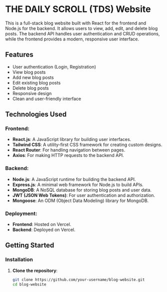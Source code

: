 # THE DAILY SCROLL (TDS) Website

This is a full-stack blog website built with React for the frontend and Node.js for the backend. It allows users to view, add, edit, and delete blog posts. The backend API handles user authentication and CRUD operations, while the frontend provides a modern, responsive user interface.

## Features

- User authentication (Login, Registration)
- View blog posts
- Add new blog posts
- Edit existing blog posts
- Delete blog posts
- Responsive design
- Clean and user-friendly interface

## Technologies Used

### Frontend:
- **React.js**: A JavaScript library for building user interfaces.
- **Tailwind CSS**: A utility-first CSS framework for creating custom designs.
- **React Router**: For handling navigation between pages.
- **Axios**: For making HTTP requests to the backend API.

### Backend:
- **Node.js**: A JavaScript runtime for building the backend API.
- **Express.js**: A minimal web framework for Node.js to build APIs.
- **MongoDB**: A NoSQL database for storing blog posts and user data.
- **JWT (JSON Web Tokens)**: For user authentication and authorization.
- **Mongoose**: An ODM (Object Data Modeling) library for MongoDB.

### Deployment:
- **Frontend**: Hosted on Vercel.
- **Backend**: Deployed on Vercel.

## Getting Started

### Installation

1. **Clone the repository**:
   ```bash
   git clone https://github.com/your-username/blog-website.git
   cd blog-website
   ```
